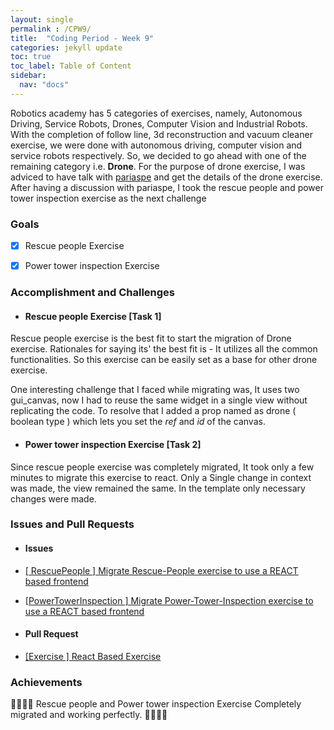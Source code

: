```yaml
---
layout: single
permalink : /CPW9/
title:  "Coding Period - Week 9"
categories: jekyll update
toc: true
toc_label: Table of Content
sidebar:
  nav: "docs"
---
```

Robotics academy has 5 categories of exercises, namely, Autonomous Driving, Service Robots, Drones, Computer Vision and Industrial Robots. With the completion of follow line, 3d reconstruction and vacuum cleaner exercise, 
we were done with autonomous driving, computer vision and service robots respectively. So, we decided to go ahead with one of the remaining category i.e. **Drone**. For the purpose of drone exercise, I was adviced to have talk with [pariaspe](https://github.com/pariaspe) and get the details of the drone exercise. After having a discussion with pariaspe, I took the rescue people and power tower inspection exercise as the next challenge

### Goals

- [x] Rescue people Exercise

- [x] Power tower inspection Exercise

### Accomplishment and Challenges

* #### Rescue people Exercise \[Task 1\]

Rescue people exercise is the best fit to start the migration of Drone exercise. Rationales for saying its' the best fit is - It utilizes all the common functionalities. So this exercise can be easily set as a base for other drone exercise.

One interesting challenge that I faced while migrating was, It uses two gui_canvas, now I had to reuse the same widget in a single view without replicating the code. To resolve that I added a prop named as drone \( boolean type \) which lets you set the *ref* and *id* of the canvas. 

* #### Power tower inspection Exercise \[Task 2\]

Since rescue people exercise was completely migrated, It took only a few minutes to migrate this exercise to react. Only a Single change in context was made, the view remained the same. In the template only necessary changes were made.

### Issues and Pull Requests

* #### Issues

- [ \[ RescuePeople \] Migrate Rescue-People exercise to use a REACT based frontend ](https://github.com/JdeRobot/RoboticsAcademy/issues/1811)

- [ \[PowerTowerInspection \] Migrate Power-Tower-Inspection exercise to use a REACT based frontend](https://github.com/JdeRobot/RoboticsAcademy/issues/1813)

* #### Pull Request

- [ \[Exercise \] React Based Exercise ](https://github.com/JdeRobot/RoboticsAcademy/pull/1805)

### Achievements

🎉🎊🙌🏻 Rescue people and Power tower inspection Exercise Completely migrated and working perfectly. 🎉🎊🙌🏻 

<!-- * Exercise - [Rescue people React](https://youtu.be/YMMQVo_3oh8)

<iframe width="420" height="315" src="http://www.youtube.com/embed/YMMQVo_3oh8" frameborder="0" allowfullscreen></iframe> -->

<!-- * Exercise - [Power tower inspection React](https://youtu.be/YMMQVo_3oh8)

<iframe width="420" height="315" src="http://www.youtube.com/embed/YMMQVo_3oh8" frameborder="0" allowfullscreen></iframe> -->
